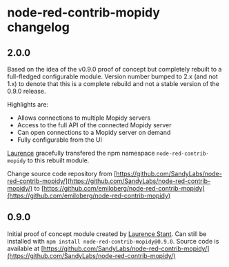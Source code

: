 # node-red-contrib-mopidy changelog


## 2.0.0
Based on the idea of the v0.9.0 proof of concept but completely rebuilt to a full-fledged configurable module. Version number bumped to 2.x (and not 1.x) to denote that this is a complete rebuild and not a stable version of the 0.9.0 release.

Highlights are:

* Allows connections to multiple Mopidy servers
* Access to the full API of the connected Mopidy server
* Can open connections to a Mopidy server on demand
* Fully configurable from the UI

[Laurence](https://github.com/helgrind) gracefully transfered the npm namespace `node-red-contrib-mopidy` to this rebuilt module.

Change source code repository from [https://github.com/SandyLabs/node-red-contrib-mopidy/](https://github.com/SandyLabs/node-red-contrib-mopidy/) to [https://github.com/emiloberg/node-red-contrib-mopidy](https://github.com/emiloberg/node-red-contrib-mopidy)

## 0.9.0
Initial proof of concept module created by [Laurence Stant](https://github.com/helgrind). Can still be installed with `npm install node-red-contrib-mopidy@0.9.0`. Source code is available at [https://github.com/SandyLabs/node-red-contrib-mopidy/](https://github.com/SandyLabs/node-red-contrib-mopidy/)